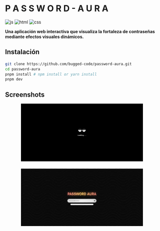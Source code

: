 # P A S S W O R D - A U R A

![js](https://img.shields.io/badge/JavaScript-ES6+-F7DF1E?logo=javascript&logoColor=white)
![html](https://img.shields.io/badge/HTML5-E34F26?logo=html5&logoColor=white)
![css](https://img.shields.io/badge/CSS3-1572B6?logo=css&logoColor=white)

**Una aplicación web interactiva que visualiza la fortaleza de contraseñas mediante efectos visuales dinámicos.**

## Instalación

```bash
git clone https://github.com/bugged-code/password-aura.git
cd password-aura
pnpm install # npm install or yarn install
pnpm dev
```

## Screenshots

<div style="display:flex;flex-wrap:wrap;justify-content:center;gap:24px">
  <img style="diplay:block;object-fit:cover;width:auto;width:45%;min-width:400px" src="./screenshots/screenshot-0.png" alt="screen-0" />
  <img style="diplay:block;object-fit:cover;width:auto;width:45%;min-width:400px" src="./screenshots/screenshot-1.png" alt="screen-1" />
</div>

